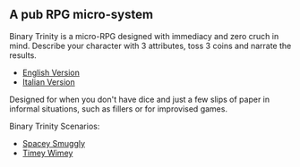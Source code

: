 ## A pub RPG micro-system

Binary Trinity is a micro-RPG designed with immediacy and zero cruch in mind.
Describe your character with 3 attributes, toss 3 coins and narrate the results.

* [English Version](/binary_trinary_eng.md)
* [Italian Version](/binary_trinary_ita.md)

Designed for when you don't have dice and just a few slips of paper in informal situations, such as fillers or for improvised games.

Binary Trinity Scenarios:
* [Spacey Smuggly](/spacey_smuggly.md)
* [Timey Wimey](/timey_wimey.md)
